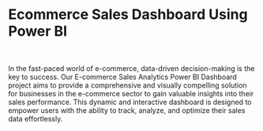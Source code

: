 <h1>Ecommerce Sales Dashboard Using Power BI</h1><br>
<p>In the fast-paced world of e-commerce, data-driven decision-making is the key to success. Our E-commerce Sales Analytics Power BI Dashboard project aims to provide a comprehensive and visually compelling solution for businesses in the e-commerce sector to gain valuable insights into their sales performance. This dynamic and interactive dashboard is designed to empower users with the ability to track, analyze, and optimize their sales data effortlessly.</p>
